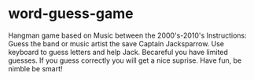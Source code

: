 # word-guess-game
Hangman game based on Music between the 2000's-2010's
Instructions:
Guess the band or music artist the save Captain Jacksparrow.
Use keyboard to guess letters and help Jack.
Becareful you have limited guesses.
If you guess correctly you will get a nice suprise.
Have fun, be nimble be smart!
